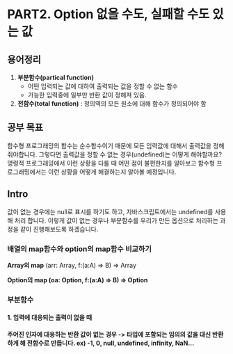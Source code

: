 # PART2. Option 없을 수도, 실패할 수도 있는 값

## 용어정리

1. **부분함수(partical function)**
   - 어떤 입력되는 값에 대하여 출력되는 값을 정할 수 없는 함수
   - 가능한 입력중에 일부만 반환 값이 정해져 있음.
2. **전함수(total function)** : 정의역의 모든 원소에 대해 함수가 정의되어야 함

## 공부 목표

함수형 프로그래밍의 함수는 순수함수이기 때문에 모든 입력값에 대해서 출력값을 정해줘야합니다. 그렇다면 출력값을 정할 수 없는 경우(undefined)는 어떻게 해야할까요?
명령적 프로그래밍에서 이런 상황을 다룰 때 어떤 점이 불편한지를 알아보고 함수형 프로그래밍에서는 이런 상황을 어떻게 해결하는지 알아볼 예정입니다.

## Intro

값이 없는 경우에는 null로 표시를 하기도 하고, 자바스크립트에서는 undefined를 사용해 처리 합니다. 이렇게 값이 없는 경우나 부분함수를 우리가 만든 옵션으로 처리하는 과정을 같이 진행해보도록 하겠습니다.

### 배열의 map함수와 option의 map함수 비교하기

**Array의 map**
(arr: Array<A>, f:(a:A) => B) => Array<B>

**Option의 map**
(oa: Option<A>, f:(a:A) => B) => Option<B>

### 부분함수

#### 1. 입력에 대응되는 출력이 없을 때

주어진 인자에 대응하는 반환 값이 없는 경우
-> 타입에 포함되는 임의의 값을 대신 반환하게 해 전함수로 만듭니다.
ex) -1, 0, null, undefined, infinity, NaN...
